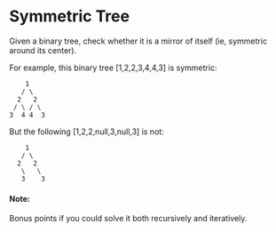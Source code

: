 # Symmetric Tree

Given a binary tree, check whether it is a mirror of itself (ie, symmetric around its center).

For example, this binary tree [1,2,2,3,4,4,3] is symmetric:
```text
    1
   / \
  2   2
 / \ / \
3  4 4  3
```

 

But the following [1,2,2,null,3,null,3] is not:
```text
    1
   / \
  2   2
   \   \
   3    3
```

 

#### Note:
Bonus points if you could solve it both recursively and iteratively.